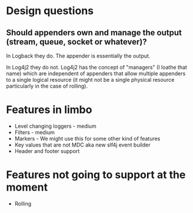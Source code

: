 
# Design questions

## Should appenders own and manage the output (stream, queue, socket or whatever)?

In Logback they do. The appender is essentially the output.

In Log4j2 they do not. Log4j2 has the concept of "managers" (I loathe that name)
which are independent of appenders that allow multiple appenders to a single 
logical resource (it might not be a single physical resource particularly in the case of rolling).

# Features in limbo

* Level changing loggers - medium
* Filters - medium
* Markers - We might use this for some other kind of features
* Key values that are not MDC aka new slf4j event builder
* Header and footer support

# Features not going to support at the moment

* Rolling

